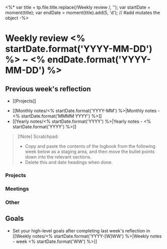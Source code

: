 <%*
  var title = tp.file.title.replace(/Weekly review /, '');
  var startDate = moment(title);
  var endDate = moment(title).add(5, 'd'); // #add mutates the object
-%>
# Weekly review <% startDate.format('YYYY-MM-DD') %> ~ <% endDate.format('YYYY-MM-DD') %>

## Previous week's reflection

* [[Projects]]
- [[Monthly notes/<% startDate.format('YYYY-MM') %>|Monthly notes - <% startDate.format('MMMM YYYY') %>]]
- [[Yearly notes/<% startDate.format('YYYY') %>|Yearly notes - <% startDate.format('YYYY') %>]]

> [!Note] Scratchpad:
> * Copy and paste the contents of the logbook from the following week below as a staging area, and then move the bullet points down into the relevant sections.
> * Delete this and date headings when done.
> 



### Projects



### Meetings



### Other



## Goals

- Set your high-level goals after completing last week's reflection in [[Weekly notes/<% startDate.format('YYYY-[W]WW') %>|Weekly notes - week <% startDate.format('WW') %>]]
